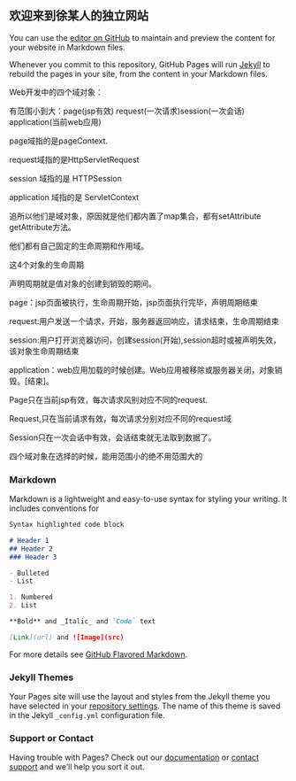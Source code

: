 ## 欢迎来到徐某人的独立网站


You can use the [editor on GitHub](https://github.com/xqiiii/xqiiii.github.io/edit/master/index.md) to maintain and preview the content for your website in Markdown files.

Whenever you commit to this repository, GitHub Pages will run [Jekyll](https://jekyllrb.com/) to rebuild the pages in your site, from the content in your Markdown files.

Web开发中的四个域对象：

有范围小到大：page(jsp有效) request(一次请求)session(一次会话) application(当前web应用)

page域指的是pageContext.

request域指的是HttpServletRequest

session 域指的是 HTTPSession

application 域指的是 ServletContext

追所以他们是域对象，原因就是他们都内置了map集合，都有setAttribute getAttribute方法。

他们都有自己固定的生命周期和作用域。

这4个对象的生命周期

声明周期就是值对象的创建到销毁的期间。

page：jsp页面被执行，生命周期开始，jsp页面执行完毕，声明周期结束

request:用户发送一个请求，开始，服务器返回响应，请求结束，生命周期结束

session:用户打开浏览器访问，创建session(开始),session超时或被声明失效，该对象生命周期结束

application：web应用加载的时候创建。Web应用被移除或服务器关闭，对象销毁。[结束]。

Page只在当前jsp有效，每次请求风别对应不同的request.

Request,只在当前请求有效，每次请求分别对应不同的request域

Session只在一次会话中有效，会话结束就无法取到数据了。

四个域对象在选择的时候，能用范围小的绝不用范围大的

### Markdown

Markdown is a lightweight and easy-to-use syntax for styling your writing. It includes conventions for

```markdown
Syntax highlighted code block

# Header 1
## Header 2
### Header 3

- Bulleted
- List

1. Numbered
2. List

**Bold** and _Italic_ and `Code` text

[Link](url) and ![Image](src)
```

For more details see [GitHub Flavored Markdown](https://guides.github.com/features/mastering-markdown/).

### Jekyll Themes

Your Pages site will use the layout and styles from the Jekyll theme you have selected in your [repository settings](https://github.com/xqiiii/xqiiii.github.io/settings). The name of this theme is saved in the Jekyll `_config.yml` configuration file.

### Support or Contact

Having trouble with Pages? Check out our [documentation](https://help.github.com/categories/github-pages-basics/) or [contact support](https://github.com/contact) and we’ll help you sort it out.
